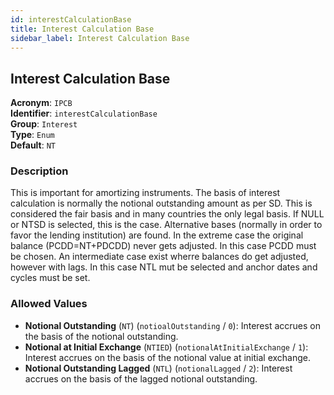 ```yaml
---
id: interestCalculationBase
title: Interest Calculation Base
sidebar_label: Interest Calculation Base
---
```


## Interest Calculation Base

**Acronym**: `IPCB`  
**Identifier**: `interestCalculationBase`  
**Group**: `Interest`  
**Type**: `Enum`  
**Default**: `NT`  

### Description
This is important for amortizing instruments. The basis of interest calculation is normally the notional outstanding amount as per SD. This is considered the fair basis and in many countries the only legal basis. If NULL or NTSD is selected, this is the case. 
Alternative bases (normally in order to favor the lending institution) are found. In the extreme case the original balance (PCDD=NT+PDCDD) never gets adjusted. In this case PCDD must be chosen. 
An intermediate case exist wherre balances do get adjusted, however with lags. In this case NTL mut be selected and anchor dates and cycles must be set.

### Allowed Values
- **Notional Outstanding** (`NT`) (`notioalOutstanding` / `0`): Interest accrues on the basis of the notional outstanding.
- **Notional at Initial Exchange** (`NTIED`) (`notionalAtInitialExchange` / `1`): Interest accrues on the basis of the notional value at initial exchange.
- **Notional Outstanding Lagged** (`NTL`) (`notionalLagged` / `2`): Interest accrues on the basis of the lagged notional outstanding.
